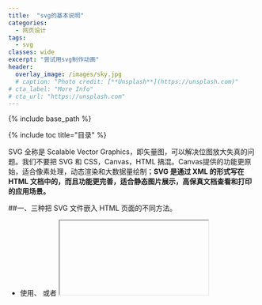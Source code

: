 ```yaml
---
title:  "svg的基本说明"
categories: 
  - 网页设计
tags:
  - svg
classes: wide
excerpt: "尝试用svg制作动画"
header:
  overlay_image: /images/sky.jpg
  # caption: "Photo credit: [**Unsplash**](https://unsplash.com)"
# cta_label: "More Info"
# cta_url: "https://unsplash.com"
---
```


{% include base_path %}

{% include toc title="目录" %}

SVG 全称是 Scalable Vector Graphics，即矢量图，可以解决位图放大失真的问题。我们不要把 SVG 和 CSS，Canvas，HTML 搞混。Canvas提供的功能更原始，适合像素处理，动态渲染和大数据量绘制；**SVG 是通过 XML 的形式写在 HTML 文档中的，而且功能更完善，适合静态图片展示，高保真文档查看和打印的应用场景。**

##一、三种把 SVG 文件嵌入 HTML 页面的不同方法。
* 使用<embed>、<object> 或者 <iframe>。

##二、svg形状
* 矩形 <rect>
* 圆形 <circle>
* 椭圆 <ellipse>
* 线 <line>
* 折线 <polyline>
* 多边形 <polygon>
* 路径 <path>

##svg滤镜
* feBlend
* feColorMatrix
* feComponentTransfer
* feComposite
* feConvolveMatrix
* feDiffuseLighting
* feDisplacementMap
* feFlood
* feGaussianBlur
* feImage
* feMerge
* feMorphology
* feOffset
* feSpecularLighting
* feTile
* feTurbulence
* feDistantLight
* fePointLight
* feSpotLight

##二、svg渐变
**SVG 渐变必须在 <defs> 标签中进行定义。**
1.线性渐变<linearGradient>
2.放射渐变<radialGradient> 

##svg动画
[svg动画例子](https://www.villainhr.com/page/2017/05/01/SVG%20%E5%8A%A8%E7%94%BB%E7%B2%BE%E9%AB%93)
